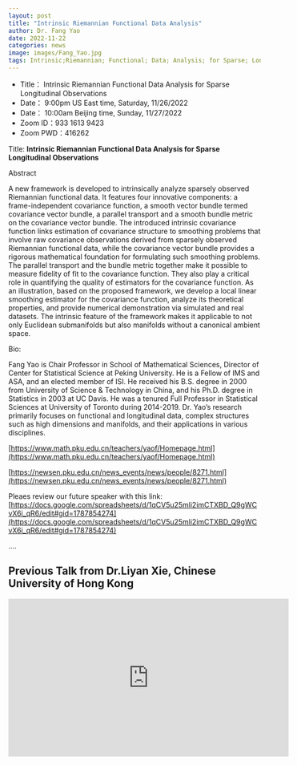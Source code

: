 ```yaml
---
layout: post
title: "Intrinsic Riemannian Functional Data Analysis"
author: Dr. Fang Yao 
date: 2022-11-22
categories: news
image: images/Fang_Yao.jpg
tags: Intrinsic;Riemannian; Functional; Data; Analysis; for Sparse; Longitudinal; Observations
---
```


- Title： Intrinsic Riemannian Functional Data Analysis for Sparse Longitudinal Observations
- Date： 9:00pm US East time, Saturday, 11/26/2022
- Date： 10:00am Beijing time, Sunday, 11/27/2022
- Zoom  ID：933 1613 9423
- Zoom PWD：416262

Title: **Intrinsic Riemannian Functional Data Analysis for Sparse Longitudinal Observations**

Abstract 

A new framework is developed to intrinsically analyze sparsely observed Riemannian functional data. It features four innovative components: a frame-independent covariance function, a smooth vector bundle termed covariance vector bundle, a parallel transport and a smooth bundle metric on the covariance vector bundle. The introduced intrinsic covariance function links estimation of covariance structure to smoothing problems that involve raw covariance observations  derived from sparsely observed Riemannian functional data, while the covariance vector bundle provides a rigorous mathematical foundation for formulating such smoothing problems. The parallel transport and the bundle metric together make it possible to measure fidelity of fit to the covariance function. They also play a critical role in quantifying the quality of estimators for the covariance function. As an illustration, based on the proposed framework, we develop a local linear smoothing estimator for the covariance function, analyze its theoretical properties, and provide numerical demonstration via simulated and real datasets.  The intrinsic feature of the framework makes it applicable to not only Euclidean submanifolds but also manifolds without a canonical ambient space.

Bio: 

Fang Yao is Chair Professor in School of Mathematical Sciences, Director of Center for Statistical Science at Peking University. He is a Fellow of IMS and ASA, and an elected member of ISI. He received his B.S. degree in 2000 from University of Science & Technology in China, and his Ph.D. degree in Statistics in 2003 at UC Davis. He was a tenured Full Professor in Statistical Sciences at University of Toronto during 2014-2019. Dr. Yao’s research primarily focuses on functional and longitudinal data, complex structures such as high dimensions and manifolds, and their applications in various disciplines.

[https://www.math.pku.edu.cn/teachers/yaof/Homepage.html](https://www.math.pku.edu.cn/teachers/yaof/Homepage.html)

[https://newsen.pku.edu.cn/news_events/news/people/8271.html](https://newsen.pku.edu.cn/news_events/news/people/8271.html)

Pleaes review our future speaker with this link: [https://docs.google.com/spreadsheets/d/1qCV5u25mli2imCTXBD_Q9gWCvX6i_qR6/edit#gid=1787854274](https://docs.google.com/spreadsheets/d/1qCV5u25mli2imCTXBD_Q9gWCvX6i_qR6/edit#gid=1787854274)

....

## Previous Talk from Dr.Liyan Xie, Chinese University of Hong Kong

<p align="center">
<iframe width="560" height="315" src="https://www.youtube.com/embed/W0_zckmC4ns" title="YouTube video player" frameborder="0" allow="accelerometer; autoplay; clipboard-write; encrypted-media; gyroscope; picture-in-picture" allowfullscreen></iframe>
</p>

